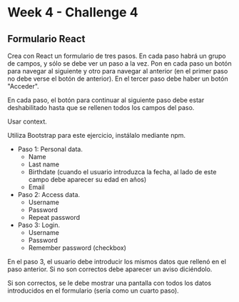 # Week 4 - Challenge 4

## Formulario React

Crea con React un formulario de tres pasos. En cada paso habrá un grupo de campos, y sólo se debe ver un paso a la vez. Pon en cada paso un botón para navegar al siguiente y otro para navegar al anterior (en el primer paso no debe verse el botón de anterior). En el tercer paso debe haber un botón "Acceder".

En cada paso, el botón para continuar al siguiente paso debe estar deshabilitado hasta que se rellenen todos los campos del paso.

Usar context.

Utiliza Bootstrap para este ejercicio, instálalo mediante npm.

- Paso 1: Personal data.
  - Name
  - Last name
  - Birthdate (cuando el usuario introduzca la fecha, al lado de este campo debe aparecer su edad en años)
  - Email
- Paso 2: Access data.
  - Username
  - Password
  - Repeat password
- Paso 3: Login.
  - Username
  - Password
  - Remember password (checkbox)

En el paso 3, el usuario debe introducir los mismos datos que rellenó en el paso anterior. Si no son correctos debe aparecer un aviso diciéndolo.

Si son correctos, se le debe mostrar una pantalla con todos los datos introducidos en el formulario (sería como un cuarto paso).
